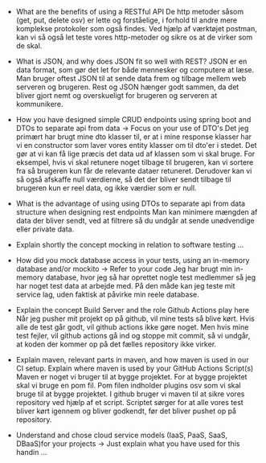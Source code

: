 - What are the benefits of using a RESTful API
  De http metoder såsom (get, put, delete osv) er lette og forståelige, i forhold
  til andre mere komplekse protokoler som også findes. Ved hjælp af værktøjet postman, kan vi så også let teste vores http-metoder
  og sikre os at de virker som de skal.
  
- What is JSON, and why does JSON fit so well with REST?
  JSON er en data format, som gør det let for både mennesker og computere at læse. Man bruger oftest JSON til at sende data frem og tilbage
  mellem web serveren og brugeren. Rest og JSON hænger godt sammen, da det bliver gjort nemt og overskueligt for brugeren og serveren at
  kommunikere.
  
- How you have designed simple CRUD endpoints using spring boot and DTOs to separate api from data  -> Focus on your use of DTO's
  Det jeg primært har brugt mine dto klasser til, er at i mine response klasser har vi en constructor som laver vores entity klasser
  om til dto'er i stedet. Det gør at vi kan få lige præcis det data ud af klassen som vi skal bruge. For eksempel, hvis vi skal retunere
  noget tilbage til brugeren, kan vi sortere fra så brugeren kun får de relevante dataer retuneret. Derudover kan vi så også afskaffe
  null værdierne, så det der bliver sendt tilbage til brugeren kun er reel data, og ikke værdier som er null.
  
-  What is the advantage of using using DTOs to separate api from data structure when designing rest endpoints
   Man kan minimere mængden af data der bliver sendt, ved at filtrere så du undgår at sende unødvendige eller private data.
  
- Explain shortly the concept mocking in relation to software testing
  ...
  
- How did you mock database access in your tests, using an in-memory database and/or mockito → Refer to your code
  Jeg har brugt min in-memory database, hvor jeg så har oprettet nogle test medlemmer så jeg har noget test data
  at arbejde med. På den måde kan jeg teste mit service lag, uden faktisk at påvirke min reele database.
  
- Explain the concept Build Server and the role Github Actions play here
  Når jeg pusher mit projekt op på github, vil mine tests så blive kørt. Hvis alle de test går godt, vil github actions
  ikke gøre noget. Men hvis mine test fejler, vil github actions gå ind og stoppe mit commit, så vi undgår, at
  koden der kommer op på det fælles repository ikke virker.
  
- Explain maven, relevant parts in maven, and how maven is used in our CI setup. Explain where maven is used by your GitHub Actions Script(s)
  Maven er noget vi bruger til at bygge projektet. For at bygge projektet skal vi bruge en pom fil. Pom filen indholder plugins osv som vi
  skal bruge til at bygge projektet. I github bruger vi maven til at sikre vores repository ved hjælp af et script. Scriptet sørger for at
  alle vores test bliver kørt igennem og bliver godkendt, før det bliver pushet op på repository.
  
- Understand and chose cloud service models (IaaS, PaaS, SaaS, DBaaS)for your projects -> Just explain what you have used for this handin
  ...
  

